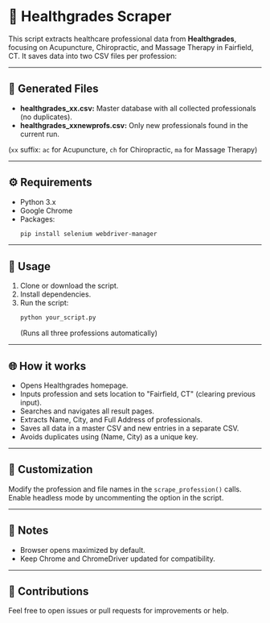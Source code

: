 # 📝 Healthgrades Scraper  

This script extracts healthcare professional data from **Healthgrades**, focusing on Acupuncture, Chiropractic, and Massage Therapy in Fairfield, CT. It saves data into two CSV files per profession:  

---

## 📁 **Generated Files**  
- **healthgrades_xx.csv:** Master database with all collected professionals (no duplicates).  
- **healthgrades_xxnewprofs.csv:** Only new professionals found in the current run.  

(`xx` suffix: `ac` for Acupuncture, `ch` for Chiropractic, `ma` for Massage Therapy)  

---

## ⚙️ **Requirements**  
- Python 3.x  
- Google Chrome  
- Packages:  
    ```bash
    pip install selenium webdriver-manager
    ```  

---

## 🚀 **Usage**  
1. Clone or download the script.  
2. Install dependencies.  
3. Run the script:  
    ```bash
    python your_script.py
    ```  
   (Runs all three professions automatically)  

---

## 🌐 **How it works**  
- Opens Healthgrades homepage.  
- Inputs profession and sets location to "Fairfield, CT" (clearing previous input).  
- Searches and navigates all result pages.  
- Extracts Name, City, and Full Address of professionals.  
- Saves all data in a master CSV and new entries in a separate CSV.  
- Avoids duplicates using (Name, City) as a unique key.  

---

## 🤖 **Customization**  
Modify the profession and file names in the `scrape_profession()` calls.  
Enable headless mode by uncommenting the option in the script.  

---

## 📌 **Notes**  
- Browser opens maximized by default.  
- Keep Chrome and ChromeDriver updated for compatibility.  

---

## 🙌 **Contributions**  
Feel free to open issues or pull requests for improvements or help.